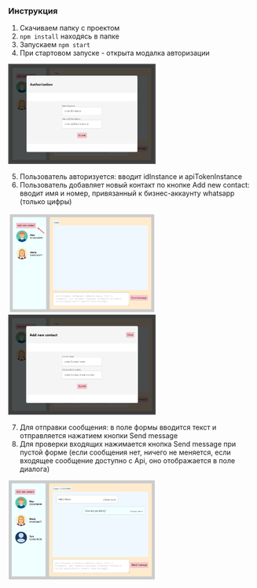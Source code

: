 ### Инструкция

1. Скачиваем папку с проектом
2. `npm install` находясь в папке
3. Запускаем `npm start`
4. При стартовом запуске - открыта модалка авторизации

<img src="public/auth.png" alt="authorization" width=300>

5. Пользователь авторизуется: вводит idInstance и apiTokenInstance
6. Пользователь добавляет новый контакт по кнопке Add new contact: вводит имя и номер, привязанный к бизнес-аккаунту whatsapp (только цифры)

<img src="public/add-contact.png" alt="add contact" width=300>

<img src="public/add-contact-form.png" alt="add contact form" width=300>

7. Для отправки сообщения: в поле формы вводится текст и отправляется нажатием кнопки Send message
8. Для проверки входящих нажимается кнопка Send message при пустой форме (если сообщения нет, ничего не меняется, если входящее сообщение доступно с Api, оно отображается в поле диалога)

<img src="public/ui.png" alt="ui" width=300>